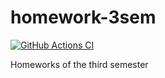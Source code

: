 # homework-3sem
[![GitHub Actions CI](https://github.com/VanyaGlazunov/homework-3sem/actions/workflows/ci.yml/badge.svg)](https://github.com/VanyaGlazunov/homework-3sem/actions/workflows/ci.yml)

Homeworks of the third semester